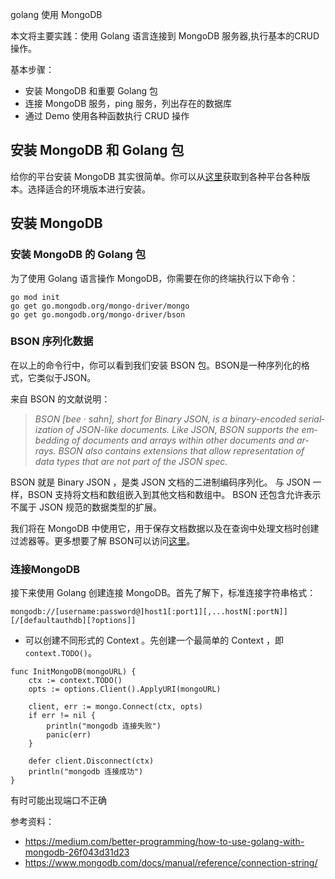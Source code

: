 golang 使用 MongoDB

本文将主要实践：使用 Golang 语言连接到 MongoDB 服务器,执行基本的CRUD操作。

基本步骤：

- 安装 MongoDB 和重要 Golang 包
- 连接 MongoDB 服务，ping 服务，列出存在的数据库
- 通过 Demo 使用各种函数执行 CRUD 操作

## 安装 MongoDB 和 Golang 包

给你的平台安装 MongoDB 其实很简单。你可以从[这里](https://www.mongodb.com/try/download/shell)获取到各种平台各种版本。选择适合的环境版本进行安装。

## 安装 MongoDB

### 安装 MongoDB 的 Golang 包

为了使用 Golang 语言操作 MongoDB，你需要在你的终端执行以下命令：

```
go mod init
go get go.mongodb.org/mongo-driver/mongo
go get go.mongodb.org/mongo-driver/bson
```

### BSON 序列化数据

在以上的命令行中，你可以看到我们安装 BSON 包。BSON是一种序列化的格式，它类似于JSON。

来自 BSON 的文献说明：

> *BSON [bee · sahn], short for Bin­ary JSON, is a bin­ary-en­coded seri­al­iz­a­tion of JSON-like doc­u­ments. Like JSON, BSON sup­ports the em­bed­ding of doc­u­ments and ar­rays with­in oth­er doc­u­ments and ar­rays. BSON also con­tains ex­ten­sions that al­low rep­res­ent­a­tion of data types that are not part of the JSON spec.*

BSON 就是 Binary JSON ，是类 JSON 文档的二进制编码序列化。 与 JSON 一样，BSON 支持将文档和数组嵌入到其他文档和数组中。 BSON 还包含允许表示不属于 JSON 规范的数据类型的扩展。

我们将在 MongoDB 中使用它，用于保存文档数据以及在查询中处理文档时创建过滤器等。更多想要了解 BSON可以访问[这里](https://bsonspec.org./)。

### 连接MongoDB

接下来使用 Golang 创建连接 MongoDB。首先了解下，标准连接字符串格式：

```
mongodb://[username:password@]host1[:port1][,...hostN[:portN]][/[defaultauthdb][?options]]
```

- 可以创建不同形式的 Context 。先创建一个最简单的 Context ，即 `context.TODO()`。

```golang
func InitMongoDB(mongoURL) {
    ctx := context.TODO()
    opts := options.Client().ApplyURI(mongoURL)

    client, err := mongo.Connect(ctx, opts)
    if err != nil {
        println("mongodb 连接失败")
        panic(err)
    }

    defer client.Disconnect(ctx)
    println("mongodb 连接成功")
}
```

有时可能出现端口不正确

参考资料：

- https://medium.com/better-programming/how-to-use-golang-with-mongodb-26f043d31d23
- https://www.mongodb.com/docs/manual/reference/connection-string/